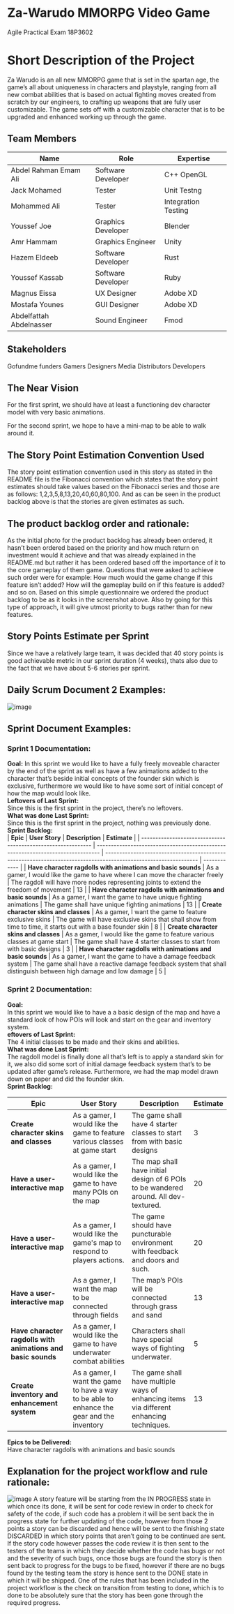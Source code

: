 # Za-Warudo MMORPG Video Game
Agile Practical Exam 18P3602
# Short Description of the Project
Za Warudo is an all new MMORPG game that is set in the spartan age, the game’s all about uniqueness in characters and playstyle, ranging from all new combat abilities that is based on actual fighting moves created from scratch by our engineers, to crafting up weapons that are fully user customizable. The game sets off with a customizable character that is to be upgraded and enhanced working up through the game.


## Team Members
| Name | Role | Expertise |
|-------|------|-------------|
| Abdel Rahman Emam Ali | Software Developer | C++ OpenGL|
| Jack Mohamed | Tester | Unit Testng |
| Mohammed Ali | Tester | Integration Testing |
| Youssef Joe | Graphics Developer | Blender |
| Amr Hammam | Graphics Engineer | Unity |
| Hazem Eldeeb | Software Developer | Rust |
| Youssef Kassab | Software Developer | Ruby |
| Magnus Eissa | UX Designer | Adobe XD |
| Mostafa Younes | GUI Designer | Adobe XD |
| Abdelfattah Abdelnasser | Sound Engineer | Fmod |


## Stakeholders

Gofundme funders
Gamers
Designers
Media
Distributors
Developers

## The Near Vision
   For the first sprint, we should have at least a functioning dev character model with very basic animations.
  
   For the second sprint, we hope to have a mini-map to be able to walk around it.

## The Story Point Estimation Convention Used
   The story point estimation convention used in this story as stated in the README file is the Fibonacci convention which states that the story point estimates should take       values based on the Fibonacci series and those are as follows: 1,2,3,5,8,13,20,40,60,80,100. And as can be seen in the product backlog above is that the stories are given       estimates as such.
  
## The product backlog order and rationale:
As the initial photo for the product backlog has already been ordered, it hasn’t been ordered based on the priority and how much return on investment would it achieve and that was already explained in the README.md but rather it has been ordered based off the importance of it to the core gameplay of them game. Questions that were asked to achieve such order were for example: How much would the game change if this feature isn’t added? How will the gameplay build on if this feature is added? and so on. Based on this simple questionnaire we ordered the product backlog to be as it looks in the screenshot above. Also by going for this type of approach, it will give utmost priority to bugs rather than for new features.

 
## Story Points Estimate per Sprint
   Since we have a relatively large team, it was decided that 40 story points is good achievable metric in our sprint duration (4 weeks), thats also due to the fact that we
   have about 5-6 stories per sprint.
   
## Daily Scrum Document 2 Examples:
![image](https://user-images.githubusercontent.com/77146272/147745367-c4cf8f35-df99-4f47-9cb8-0e4360fca330.png)


## Sprint Document Examples:
### Sprint 1 Documentation:
**Goal:**
   In this sprint we would like to have a fully freely moveable character by the end of the sprint as well as have a few animations added to the character that’s beside initial concepts of the founder skin which is exclusive, furthermore we would like to have some sort of initial concept of how the map would look like.<br/>
**Leftovers of Last Sprint:**<br/>
	Since this is the first sprint in the project, there’s no leftovers.<br/>
**What was done Last Sprint:**<br/>
		Since this is the first sprint in the project, nothing was previously done.<br/>
**Sprint Backlog:**</br>
| **Epic**                                                     | **User Story**                                                                  | **Description**                                                                                                 | **Estimate** |
| ------------------------------------------------------------ | ------------------------------------------------------------------------------- | --------------------------------------------------------------------------------------------------------------- | ------------ |
| **Have character ragdolls with animations and basic sounds** | As a gamer, I would like the game to have where I can move the character freely | The ragdoll will have more nodes representing joints to extend the freedom of movement                          | 13           |
| **Have character ragdolls with animations and basic sounds** | As a gamer, I want the game to have unique fighting animations                  | The game shall have unique fighting animations                                                                  | 13           |
| **Create character skins and classes**                       | As a gamer, I want the game to feature exclusive skins                          | The game will have exclusive skins that shall show from time to time, it starts out with a base founder skin    | 8            |
| **Create character skins and classes**                       | As a gamer, I would like the game to feature various classes at game start      | The game shall have 4 starter classes to start from with basic designs                                          | 3            |
| **Have character ragdolls with animations and basic sounds** | As a gamer, I want the game to have a damage feedback system                    | The game shall have a reactive damage feedback system that shall distinguish between high damage and low damage | 5            |

### Sprint 2 Documentation:
**Goal:**<br/>
In this sprint we would like to have a a basic design of the map and have a standard look of how POIs will look and start on the gear and inventory system.<br/>
**eftovers of Last Sprint:**</br>
	The 4 initial classes to be made and their skins and abilities.</br>
**What was done Last Sprint:**</br>
	The ragdoll model is finally done all that’s left is to apply a standard skin for it, we also did some sort of initial damage feedback system that’s to be updated after game’s release. Furthermore, we had the map model drawn down on paper and did the founder skin.</br>
   **Sprint Backlog:**</br>
   
| **Epic**                                                     | **User Story**                                                                             | **Description**                                                                          | **Estimate** |
| ------------------------------------------------------------ | ------------------------------------------------------------------------------------------ | ---------------------------------------------------------------------------------------- | ------------ |
| **Create character skins and classes**                       | As a gamer, I would like the game to feature various classes at game start                 | The game shall have 4 starter classes to start from with basic designs                   | 3            |
| **Have a user-interactive map**                              | As a gamer, I would like the game to have many POIs on the map                             | The map shall have initial design of 6 POIs to be wandered around. All dev-textured.     | 20           |
| **Have a user-interactive map**                              | As a gamer, I would like the game's map to respond to players actions.                     | The game should have puncturable environment with feedback and doors and such.           | 20           |
| **Have a user-interactive map**                              | As a gamer, I want the map to be connected through fields                                  | The map’s POIs will be connected through grass and sand                                  | 13           |
| **Have character ragdolls with animations and basic sounds** | As a gamer, I would like the game to have underwater combat abilities                      | Characters shall have special ways of fighting underwater.                               | 5            |
| **Create inventory and enhancement system**                  | As a gamer, I want the game to have a way to be able to enhance the gear and the inventory | The game shall have multiple ways of enhancing items via different enhancing techniques. | 13           |

**Epics to be Delivered:**</br>
Have character ragdolls with animations and basic sounds</br>



## Explanation for the project workflow and rule rationale:
![image](https://user-images.githubusercontent.com/77146272/147746090-cbb37620-d7cd-4926-8bfb-48bb5a91d055.png)
A story feature will be starting from the IN PROGRESS state in which once its done, it will be sent for code review in order to check for safety of the code, if such code has a problem it will be sent back the in progress state for further updating of the code, however from those 2 points a story can be discarded and hence will be sent to the finishing state DISCARDED in which story points that aren’t going to be continued are sent. If the story code however passes the code review it is then sent to the testers of the teams in which they decide whether the code has bugs or not and the severity of such bugs, once those bugs are found the story is then sent back to progress for the bugs to be fixed, however if there are no bugs found by the testing team the story is hence sent to the DONE state in which it will be shipped. One of the rules that has been included in the project workflow is the check on transition from testing to done, which is to done to be absolutely sure that the story has been gone through the required progress.</br>

